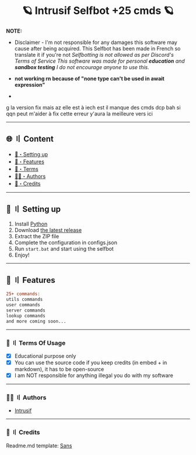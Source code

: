 


<h1 align="center">
  🪐 Intrusif Selfbot +25 cmds 🪐
</h1>

**NOTE:** 
- Disclaimer -
I'm not responsible for any damages this software may cause after being acquired.
This Selfbot has been made in French so translate it if you're not
*Selfbotting is not allowed as per Discord's Terms of Service This software was made for personal **education** and **sandbox testing** I do not encourage anyone to use this.*

- **not working rn because of "none type can't be used in await expression"**
- 
g la version fix mais az elle est à iech est il manque des cmds dcp bah si qqn peut m'aider à fix cette erreur y'aura la meilleure vers ici

---

## <a id="content"></a>🌐 〢 Content
- [📁・Setting up](#setup)
- [🔰・Features](#features)
- [💼・Terms](#terms)
- [🕵️‍♂️・Authors](#authors)
- [📝・Credits](#credits)

---


## <a id="setup"></a> 📁 〢 Setting up
1. Install [Python](https://python.org/)
2. Download [the latest release](https://github.com/qaep/selfbot/archive/refs/heads/main.zip)
3. Extract the ZIP file
4. Complete the configuration in configs.json
5. Run `start.bat` and start using the selfbot
6. Enjoy!

---

## <a id="features"></a>🔰 〢 Features

```diff
25+ commands:
utils commands
user commands
server commands
lookup commands
and more coming soon...
```

---


### <a id="terms"></a>💼 〢 Terms Of Usage
- [x] Educational purpose only
- [x] You can use the source code if you keep credits (in embed + in markdown), it has to be open-source
- [x] I am NOT responsible for anything illegal you do with my software

---

### <a id="authors"></a>🕵️‍♂️ 〢 Authors
- [Intrusif](https://github.com/qaep)

---

### <a id="credits"></a>📝 〢 Credits
Readme.md template: [Sans](https://discord.com/users/1001171895909097533)
